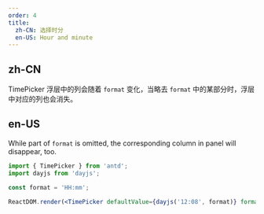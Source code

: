 ```yaml
---
order: 4
title:
  zh-CN: 选择时分
  en-US: Hour and minute
---
```


## zh-CN

TimePicker 浮层中的列会随着 `format` 变化，当略去 `format` 中的某部分时，浮层中对应的列也会消失。

## en-US

While part of `format` is omitted, the corresponding column in panel will disappear, too.

```jsx
import { TimePicker } from 'antd';
import dayjs from 'dayjs';

const format = 'HH:mm';

ReactDOM.render(<TimePicker defaultValue={dayjs('12:08', format)} format={format} />, mountNode);
```
